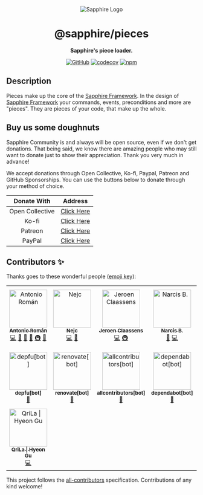 <div align="center">

![Sapphire Logo](https://cdn.skyra.pw/gh-assets/sapphire-banner.png)

# @sapphire/pieces

**Sapphire's piece loader.**

[![GitHub](https://img.shields.io/github/license/sapphiredev/pieces)](https://github.com/sapphiredev/pieces/blob/main/LICENSE.md)
[![codecov](https://codecov.io/gh/sapphiredev/pieces/branch/main/graph/badge.svg?token=D5P9QPKA9T)](https://codecov.io/gh/sapphiredev/pieces)
[![npm](https://img.shields.io/npm/v/@sapphire/pieces?color=crimson&logo=npm&style=flat-square)](https://www.npmjs.com/package/@sapphire/pieces)

</div>

## Description

Pieces make up the core of the [Sapphire Framework][]. In the design of [Sapphire Framework][] your commands, events, preconditions and more are "pieces". They are pieces of your code, that make up the whole.

## Buy us some doughnuts

Sapphire Community is and always will be open source, even if we don't get donations. That being said, we know there are amazing people who may still want to donate just to show their appreciation. Thank you very much in advance!

We accept donations through Open Collective, Ko-fi, Paypal, Patreon and GitHub Sponsorships. You can use the buttons below to donate through your method of choice.

|   Donate With   |                       Address                       |
| :-------------: | :-------------------------------------------------: |
| Open Collective | [Click Here](https://sapphirejs.dev/opencollective) |
|      Ko-fi      |      [Click Here](https://sapphirejs.dev/kofi)      |
|     Patreon     |    [Click Here](https://sapphirejs.dev/patreon)     |
|     PayPal      |     [Click Here](https://sapphirejs.dev/paypal)     |

## Contributors ✨

Thanks goes to these wonderful people ([emoji key](https://allcontributors.org/docs/en/emoji-key)):

<!-- ALL-CONTRIBUTORS-LIST:START - Do not remove or modify this section -->
<!-- prettier-ignore-start -->
<!-- markdownlint-disable -->
<table>
  <tbody>
    <tr>
      <td align="center"><a href="https://github.com/kyranet"><img src="https://avatars0.githubusercontent.com/u/24852502?v=4?s=100" width="100px;" alt="Antonio Román"/><br /><sub><b>Antonio Román</b></sub></a><br /><a href="https://github.com/sapphiredev/pieces/commits?author=kyranet" title="Code">💻</a> <a href="https://github.com/sapphiredev/pieces/commits?author=kyranet" title="Documentation">📖</a> <a href="#design-kyranet" title="Design">🎨</a> <a href="#ideas-kyranet" title="Ideas, Planning, & Feedback">🤔</a> <a href="#infra-kyranet" title="Infrastructure (Hosting, Build-Tools, etc)">🚇</a> <a href="#projectManagement-kyranet" title="Project Management">📆</a></td>
      <td align="center"><a href="https://Quantumlyy.com/"><img src="https://avatars1.githubusercontent.com/u/7919610?v=4?s=100" width="100px;" alt="Nejc"/><br /><sub><b>Nejc</b></sub></a><br /><a href="https://github.com/sapphiredev/pieces/commits?author=Quantumlyy" title="Code">💻</a> <a href="#userTesting-Quantumlyy" title="User Testing">📓</a></td>
      <td align="center"><a href="https://favware.tech"><img src="https://avatars3.githubusercontent.com/u/4019718?v=4?s=100" width="100px;" alt="Jeroen Claassens"/><br /><sub><b>Jeroen Claassens</b></sub></a><br /><a href="https://github.com/sapphiredev/pieces/commits?author=favna" title="Code">💻</a> <a href="#infra-favna" title="Infrastructure (Hosting, Build-Tools, etc)">🚇</a></td>
      <td align="center"><a href="http://leonard.sh"><img src="https://avatars.githubusercontent.com/u/35312043?v=4?s=100" width="100px;" alt="Narcis B."/><br /><sub><b>Narcis B.</b></sub></a><br /><a href="https://github.com/sapphiredev/pieces/commits?author=leonardssh" title="Documentation">📖</a> <a href="https://github.com/sapphiredev/pieces/commits?author=leonardssh" title="Code">💻</a></td>
      <td align="center"><a href="https://github.com/hblomqvist"><img src="https://avatars.githubusercontent.com/u/74746184?v=4?s=100" width="100px;" alt="Henning Blomqvist"/><br /><sub><b>Henning Blomqvist</b></sub></a><br /><a href="https://github.com/sapphiredev/pieces/commits?author=hblomqvist" title="Code">💻</a></td>
      <td align="center"><a href="https://github.com/Stitch07"><img src="https://avatars.githubusercontent.com/u/29275227?v=4?s=100" width="100px;" alt="Stitch07"/><br /><sub><b>Stitch07</b></sub></a><br /><a href="https://github.com/sapphiredev/pieces/commits?author=Stitch07" title="Code">💻</a></td>
      <td align="center"><a href="https://github.com/vladfrangu"><img src="https://avatars.githubusercontent.com/u/17960496?v=4?s=100" width="100px;" alt="Vlad Frangu"/><br /><sub><b>Vlad Frangu</b></sub></a><br /><a href="https://github.com/sapphiredev/pieces/commits?author=vladfrangu" title="Code">💻</a></td>
    </tr>
    <tr>
      <td align="center"><a href="https://github.com/apps/depfu"><img src="https://avatars.githubusercontent.com/in/715?v=4?s=100" width="100px;" alt="depfu[bot]"/><br /><sub><b>depfu[bot]</b></sub></a><br /><a href="#maintenance-depfu[bot]" title="Maintenance">🚧</a></td>
      <td align="center"><a href="https://github.com/apps/renovate"><img src="https://avatars.githubusercontent.com/in/2740?v=4?s=100" width="100px;" alt="renovate[bot]"/><br /><sub><b>renovate[bot]</b></sub></a><br /><a href="#maintenance-renovate[bot]" title="Maintenance">🚧</a></td>
      <td align="center"><a href="https://github.com/apps/allcontributors"><img src="https://avatars.githubusercontent.com/in/23186?v=4?s=100" width="100px;" alt="allcontributors[bot]"/><br /><sub><b>allcontributors[bot]</b></sub></a><br /><a href="https://github.com/sapphiredev/pieces/commits?author=allcontributors[bot]" title="Documentation">📖</a></td>
      <td align="center"><a href="https://github.com/apps/dependabot"><img src="https://avatars.githubusercontent.com/in/29110?v=4?s=100" width="100px;" alt="dependabot[bot]"/><br /><sub><b>dependabot[bot]</b></sub></a><br /><a href="#maintenance-dependabot[bot]" title="Maintenance">🚧</a></td>
      <td align="center"><a href="https://github.com/Lioness100"><img src="https://avatars.githubusercontent.com/u/65814829?v=4?s=100" width="100px;" alt="Lioness100"/><br /><sub><b>Lioness100</b></sub></a><br /><a href="https://github.com/sapphiredev/pieces/commits?author=Lioness100" title="Code">💻</a></td>
      <td align="center"><a href="https://github.com/r-priyam"><img src="https://avatars.githubusercontent.com/u/50884372?v=4?s=100" width="100px;" alt="Priyam"/><br /><sub><b>Priyam</b></sub></a><br /><a href="https://github.com/sapphiredev/pieces/commits?author=r-priyam" title="Documentation">📖</a></td>
      <td align="center"><a href="https://github.com/RealShadowNova"><img src="https://avatars.githubusercontent.com/u/46537907?v=4?s=100" width="100px;" alt="Hezekiah Hendry"/><br /><sub><b>Hezekiah Hendry</b></sub></a><br /><a href="#tool-RealShadowNova" title="Tools">🔧</a></td>
    </tr>
    <tr>
      <td align="center"><a href="https://rea9lizer.carrd.co"><img src="https://avatars.githubusercontent.com/u/68494132?v=4?s=100" width="100px;" alt="QriLa &#124; Hyeon Gu"/><br /><sub><b>QriLa &#124; Hyeon Gu</b></sub></a><br /><a href="https://github.com/sapphiredev/pieces/commits?author=qyurila" title="Code">💻</a></td>
    </tr>
  </tbody>
</table>

<!-- markdownlint-restore -->
<!-- prettier-ignore-end -->

<!-- ALL-CONTRIBUTORS-LIST:END -->

This project follows the [all-contributors](https://github.com/all-contributors/all-contributors) specification. Contributions of any kind welcome!

[sapphire framework]: https://github.com/sapphiredev/framework
[klasa]: https://github.com/dirigeants/klasa
